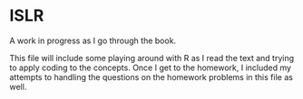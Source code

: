 # ISLR
A work in progress as I go through the book.

This file will include some playing around with R as I read the text and trying to apply coding to the concepts. Once I get to the homework, I included my attempts to handling the questions on the homework problems in this file as well.
